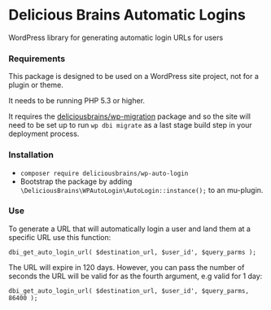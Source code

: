 # Delicious Brains Automatic Logins

WordPress library for generating automatic login URLs for users

### Requirements

This package is designed to be used on a WordPress site project, not for a plugin or theme. 

It needs to be running PHP 5.3 or higher.

It requires the [deliciousbrains/wp-migration](https://github.com/deliciousbrains/wp-migrations) package and so the site will need to be set up to run `wp dbi migrate` as a last stage build step in your deployment process.

### Installation

- `composer require deliciousbrains/wp-auto-login`
- Bootstrap the package by adding `\DeliciousBrains\WPAutoLogin\AutoLogin::instance();` to an mu-plugin.

### Use

To generate a URL that will automatically login a user and land them at a specific URL use this function:

`dbi_get_auto_login_url( $destination_url, $user_id', $query_parms );`

The URL will expire in 120 days. However, you can pass the number of seconds the URL will be valid for as the fourth argument, e.g valid for 1 day:

`dbi_get_auto_login_url( $destination_url, $user_id', $query_parms, 86400 );`
